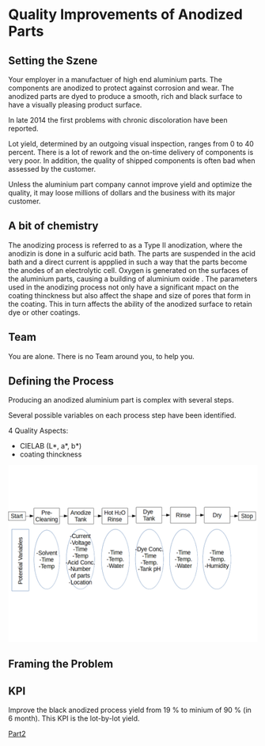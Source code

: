 # Quality Improvements of Anodized Parts


## Setting the Szene

Your employer in a manufactuer of high end aluminium parts. 
The components are anodized to protect against corrosion and wear. The anodized parts are dyed to produce a smooth, rich and black surface to have a visually pleasing product surface.

In late 2014 the first problems with chronic discoloration have been reported.

Lot yield, determined by an outgoing visual inspection, ranges from 0 to 40 percent. 
There is a lot of rework and the on-time delivery of components is very poor. In addition, the quality of shipped components is often bad when assessed by the customer. 

Unless the aluminium part company cannot improve yield and optimize the quality, it may loose millions of dollars and the business with its major customer.


## A bit of chemistry

The anodizing process is referred to as a Type II anodization, where the anodizin is done in a sulfuric acid bath. The parts are suspended in the acid bath and a direct current is appplied in such a way that the parts become the anodes of an electrolytic cell. Oxygen is generated on the surfaces of the aluminium parts, causing a building of aluminium oxide . The parameters used in the anodizing process not only have a significant mpact on the coating thinckness but also affect the shape and size of pores that form in the coating. This in turn affects the ability of the anodized surface to retain dye or other coatings.


## Team 

You are alone.
There is no Team around you, to help you.


## Defining the Process

Producing an anodized aluminium part is complex with several steps. 

Several possible variables on each process step have been identified.

4 Quality Aspects: 
- CIELAB (L*, a*, b*)
- coating thinckness

![process_map](./assets/Process_map.png)


## Framing the Problem

## KPI

Improve the black anodized process yield from 19 % to  minium of 90 % (in 6 month).
This KPI is the lot-by-lot yield. 



[Part2](./Readme_part2.md)


